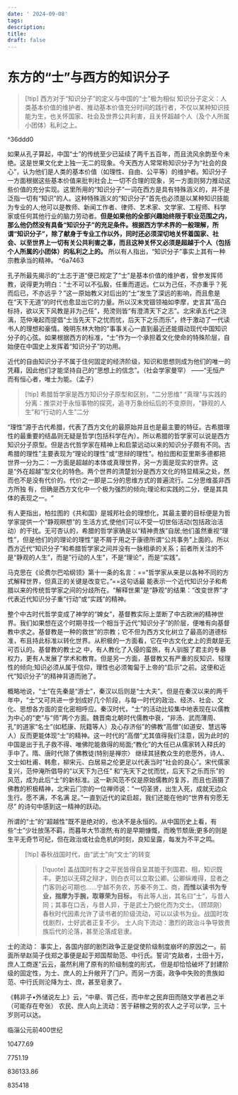 ```yaml
---
date: ' 2024-09-08'
tags: 
description: 
title: 
draft: false
---
```


# 东方的“士”与西方的知识分子

>[!tip] 西方对于“知识分子”的定义与中国的“士”极为相似
>知识分子定义：人类基本价值的维护者、推动基本价值充分时间的践行者，不仅以某种知识技能为生，也关怀国家、社会及世界公共利害，且关怀超越个人（及个人所属小团体）私利之上。

^36ddd0

如果从孔⼦算起，中国“⼠”的传统⾄少已延续了两千五百年，⽽且流风余韵⾄今未绝。这是世果⽂化史上独⼀⽆⼆的现象。今天西⽅⼈常常称知识分⼦为“社会的良⼼”，认为他们是⼈类的基本价值（如理性、⾃由、公平等）的维护者。知识分⼦⼀⽅⾯根据这些基本价值来批判社会上⼀切不合理的现象，另⼀⽅⾯则努⼒推动这些价值的充分实现。这⾥所⽤的“知识分⼦”⼀词在西⽅是具有特殊涵义的，并不是泛指⼀切有“知识”的⼈。这种特殊涵义的“知识分⼦”⾸先也必须是以某种知识技能为专业的⼈;他可以是教师、新闻⼯作者、律师、艺术家、⽂学家、工程师、科学家或任何其他⾏业的脑⼒劳动者。**但是如果他的全部兴趣始终限于职业范围之内，那么他仍然没有具备“知识分⼦”的充⾜条件。根据⻄⽅学术界的⼀般理解，所谓“知识分⼦”，除了献身于专业⼯作以外，同时还必须深切地关怀着国家、社会、以⾄世界上⼀切有关公共利害之事，⽽且这种关怀⼜必须是超越于个⼈（包括个⼈所属的⼩团体）的私利之上的。** 所以有⼈指出，“知识分⼦”事实上其有⼀种宗教承当的精神。 ^6a7463

孔⼦所最先揭示的“⼟志于道“便已规定了“⼠”是基本价值的维护者，曾参发挥师教，说得更为明⽩：“⼠不可以不弘毅，任重⽽道远。仁以为⼰任，不亦重乎？死⽽后已，不亦远乎？”这⼀原始教义对后出的“⼠”发⽣了深远的影响，⽽且愈是在“天下⽆道”的时代也愈显出它的⼒量。所以汉末党锢领袖如李摩，史言其“⾼⽩标持，欲以天下⻛教是⾮为⼰任”，苑滂则皆“有澄清天下之志”。北宋承五代之浇漓，范仲淹起⽽提倡“⼠当先天下之忧⽽忧，后天下之乐⽽乐”，终于激动了⼀代读书⼈的理想和豪情。晚明东林⼤物的“事事关⼼⼀直到最近还能摄动现代中国知识分⼦的⼼弦。如果根据西⽅的标准，“⼠”作为⼀个承担着⽂化使命的特殊阶层，自始便在中国史上发挥着“知识分⼦”的功⽤。

近代的⾃由知识分⼦不属于住何固定的经济阶级，知识和思想则成为他们的唯⼀的凭藉，因此他们才能坚持⾃⼰的“思想上的信念”。（社会学家曼罕） ——“⽆恒产⽽有恒⼼者，唯士为能。（孟子）


>[!tip] 希腊哲学家是西方知识分子原型和区别，“二分思维”
> “真理”与实践的分离：推崇对于永恒事物的探究，追寻万象纷纭后的不变原则，“静观的人生”和“行动的人生”二分

“理性”源于古代希腊，代表了西⽅⽂化的最原始并且也是最主要的特征。古希腊理性的最重要的结晶则⽆疑是哲学(包括科学在內）。所以希腊的哲学家可以说是西⽅知识分⼦原型。但是古代哲学家在精神上和启蒙远动以来的知识分⼦颇有不同。古希腊的理性”主要表现为“理论的理性”或“思辩的理性”。柏拉图和亚⾥斯多德都把世界⼀分为⼆：⼀⽅⾯是超越的本体或真理世界，另⼀⽅⾯是现实的世界。这是“外在超越”型⽂化的特⾊。两个世界的清楚划分是西方⽂化的特显精采之处，然⽽也不是没有代价的。代价之⼀即是⼆分的思维⽅式的普遍流⾏。⼆分思维虽⾮⻄⽅所独 有，但确是⻄⽅⽂化中⼀个极为强烈的倾向;理论和实践的⼆分，便是其具体的表现之⼀。“


有⼈更指出，柏拉图的《共和国》是城邦社会的理想化，其最主要的⽬标便是为哲学家提供⼀个“静观瞑想”的 ⽣活⽅式,使他们可以不受⼀切世俗活动(包括政治活动）的干扰。⽆可杏认的，希腊的哲学家确是以“精神贵族”⾃居;他们虽然重视“理性”，但是他们的的理论的理性”是不屑于⽤之于康德所谓“公共事务”上⾯的。所以⻄⽅近代“知识分⼦”和希腊哲学家之间并没有⼀脉相承的关系；前者所关注的不是“静观的⼈⽣”，⽽是”⾏动的⼈⽣”，不是“理论”，而是“实践”。


⻢克思在《论费尔巴哈纲领》第⼗⼀条的名⾔：==“哲学家从来是以各种不同的⽅式解释世界，但真正的关键是改变它。”==这句话最 能表示⼀个近代知识分⼦和希腊以来的传统哲学家之间的分歧所在。“解释世果”是“静观”的结果：“改变世界”才代表近代知识分⼦重”⾏动”或“实践”的精神。

整个中古时代哲学变成了神学的“婢女”，基督教实际上垄断了中古欧洲的精神世界。我们如果想在这个时期寻找⼀个相当于近代“知识分⼦”的阶层，便唯有向基督教中求之。基督教是⼀种的救世”的宗教；它不但为⻄⽅⽂化树⽴了最⾼的道德标准，布且持此标准以转化世界。从积极的⼀⽅面看，它在中古⽂化史上的贡献是⽆可否认的。基督教的教士之 中，有⼈教化了⼊侵的蛮旅，有⼈驯服了君主的专暴权⼒，更有⼈发展了学术和教育。但是另⼀⽅⾯，基督教⼜有严重的反知识、轻理性的倾向;知识必须从属于信仰，理性也必须匍匐于上帝的“启示”之前。这便和近代“知识分⼦”的精神背道⽽驰了。

概略地说，“⼠”在先秦是“游⼠”，秦汉以后则是“⼠⼤夫”。但是在秦汉以来的两千年中，“⼠”⼜可共进⼀步划成好几个阶段，与每⼀时代的政治、经济、社会、⽂化、思想各⽅面的变化密相呼应。秦汉时代，“士”的活动⽐较集中地表现在以儒教为中⼼的“吏”与“师”两个⽅⾯。魏晋南北朝时代儒教中衰，“⾮汤、武而薄周、孔”的道家“名⼠”(如嵇康、阮籍等人）及⼼存济俗”的佛教“高僧”(如道安、慧远等⼈）反而更能体现“⼠”的精神。这⼀时代的“高僧”尤其值得我们注意，因为此时的中国是出于孔⼦救不得、唯佛陀能救得的局⾯;“教化”的⼤任已从儒家转⼊释⽒的⼿中了。隋、唐时代除了佛教徒(特别是禅宗〉 继续其拯教众⽣的悲愿外，诗⼈、⽂⼠如杜甫、韩愈，柳宋元、⽩居易之伦更⾜以代表当时“社会的良⼼”。宋代儒家复兴，范仲淹所倡导的“以天下为己任” 和“先天下之忧而忧，后天下之乐而乐”的⻛范，成为此后“⼠”的新标准。这⼀新⻛范不仅是原始儒教的复苏，而且也涵摄了佛教的积极精神，北宋云⻔宗的⼀位禅师说：“⼀切圣贤，出⽣⼊死，成就⽆边众⽣⾏。愿不满，不名满 ⾜。”一直到近代的梁启超，我们还能在他的“世界有穷愿⽆尽” 的诗句中感到这⼀精神的跃动。

所谓的“士”的“超越性”既不是绝对的，也决不是永恒的。从中国历史上看，有些“⼠”少壮放荡不羁，⽽暮年⼤节凛然;有的是早期慷慨，而晚节颓唐;更多的则是生平无奇节可纪，但在政治或社会危机的时刻，良知呈露，每发为不平之鸣。

>[!tip] 春秋战国时代，由“武士”向“文士”的转变
>>[!quote] 盖战国时有才之平⺠皆得⾃呈其能于列国君、相，知识既丰。更加以无碍之辩才，则白衣可以立取公卿。公卿纵难得，显者之门客则必可期也……宁越不务农，苏秦不务工、商，**而惟以读书为专业，揣摩为手腕，取尊荣为目标，** 有此等人出，其名曰“士”，与昔人同；其事在口舌，与昔人异，于是武士乃蜕化而为文士。（顾颉刚）
> 春秋时代因素允许了读书者的阶级流动，可以以读书为业。战国时攻伐剧烈，士好武者正复不少。
> 士人向下流动：激烈的政治斗争导致贵族后代的沦落，甚至沦落成皂隶。


士的流动：
事实上，各国内部的剧烈政争正是促使阶级制度崩坏的原因之⼀。前⾯所举赵简⼦伐郑之事便是起于郑国帮助范、中⾏⽒。誓词“克敌者，⼠⽥⼗万，庶⼈⼯商遂”云云，虽然利⽤了原有的阶级制度的形式， 但是却恰恰破坏了封建阶级的固定性，为⼠、庶人的上升敞开了⻔户。⽽另⼀⽅⾯，政争中失败的贵族如范、中行氏则沦降为士、庶，甚至皂隶了。

《韩⾮⼦•外储说左上》云，“中章、胥⼰任，⽽中牟之民弃⽥⽽随⽂学者⾢之半（可能存在夸张）
农民、庶人向上流动：苦于耕稼之劳的农人之子可以学，三十岁则可以达。

临淄公元前400世纪





10477.69


7751.19


836133.86


835418